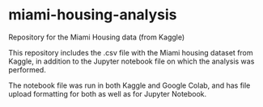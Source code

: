 # miami-housing-analysis
Repository for the Miami Housing data (from Kaggle)

This repository includes the .csv file with the Miami housing dataset from Kaggle, in addition to the Jupyter notebook file on which the analysis was performed.

The notebook file was run in both Kaggle and Google Colab, and has file upload formatting for both as well as for Jupyter Notebook.
